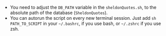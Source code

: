 - You need to adjust the `DB_PATH` variable in the `sheldonQuotes.sh`, to the absolute path of the database (`SheldonQuotes`).
- You can autorun the script on every new terminal session. Just add `sh PATH_TO_SCRIPT` in your `~/.bashrc`, if you use bash, or `~/.zshrc` if you use zsh. 
